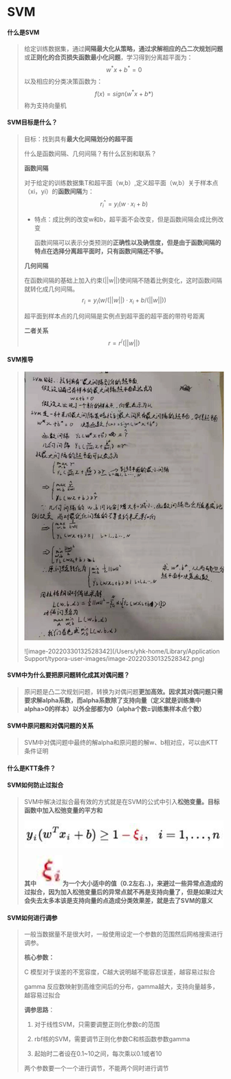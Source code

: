 # SVM

#### 什么是SVM

> 给定训练数据集，通过**间隔最大化从策略，**通过**求解相应的凸二次规划问题**或**正则化的合页损失函数最小化问题**，学习得到分离超平面为：
> $$
> w^*x+b^*=0
> $$
> 以及相应的分类决策函数为：
> $$
> f(x)=sign(w^*x+b*)
> $$
> 称为支持向量机

#### SVM目标是什么？

> 目标：找到具有**最大化间隔划分的超平面**
>
> 什么是函数间隔、几何间隔？有什么区别和联系？
>
> **函数间隔**
>
> 对于给定的训练数据集T和超平面（w,b）,定义超平面（w,b）关于样本点（xi，yi）的**函数间隔**为：
> $$
> r_i^{\^} =y_i(w·x_i+b)
> $$
>
> - 特点：成比例的改变w和b，超平面不会改变，但是函数间隔会成比例改变
>
>    函数间隔可以表示分类预测的**正确性以及确信度，**但是由于函数间隔的特点**在选择分离超平面时，只有函数间隔还不够。**
>
> **几何间隔**
>
> 在函数间隔的基础上加入约束(||w||)使间隔不随着比例变化，这时函数间隔就转化成几何间隔。
> $$
> r_i=y_i(w/(||w||)·x_i+b/(||w||))
> $$
> 
>
> 超平面到样本点的几何间隔是实例点到超平面的超平面的带符号距离
>
> **二者关系** 
> $$
> r = r^/(||w||)
> $$
> 

#### SVM推导

> ![image](https://raw.githubusercontent.com/AnchoretY/images/master/blog/image.bajmrno8dyk.png)
>
> ![image-20220330132528342](/Users/yhk-home/Library/Application Support/typora-user-images/image-20220330132528342.png)

#### SVM中为什么要把原问题转化成其对偶问题？

> 原问题是凸二次规划问题，转换为对偶问题**更加高效。因求其对偶问题只需要求解alpha系数，而alpha系数除了支持向量（定义就是训练集中alpha>0的样本）以外全部都为0（alpha个数=训练集样本点个数）**

#### SVM中原问题和对偶问题的关系

>  SVM中对偶问题中最终的解alpha和原问题的解w、b相对应，可以由KTT条件证明
>
> 



#### 什么是KTT条件？







#### SVM如何防止过拟合

> SVM中解决过拟合最有效的方式就是在SVM的公式中引入**松弛变量。目标函数中加入松弛变量的平方和**
>
> ![image](https://raw.githubusercontent.com/AnchoretY/images/master/blog/image.u6wzikhsgz.png)
>
> **其中**![image](https://raw.githubusercontent.com/AnchoretY/images/master/blog/image.yva4ute90p.png)**为一个大小适中的值（0.2左右..)，来避过一些异常点造成的过拟合，因为加入松弛变量后的异常点就不再是支持向量了，但是如果过大会失去太多本该是支持向量的点造成分类效果差，就是去了SVM的意义**

#### SVM如何进行调参

> 一般当数据量不是很大时，一般使用设定一个参数的范围然后网格搜索进行调参。
>
> **核心参数：**
>
>    C 模型对于误差的不宽容度，C越大说明越不能容忍误差，越容易过拟合
>
>    gamma 反应数映射到高维空间后的分布，gamma越大，支持向量越多，越容易过拟合
>
>  **调参思路**：
>
> 1. 对于线性SVM，只需要调整正则化参数c的范围
>
> 2. rbf核的SVM，需要调节正则化参数C和核函数参数gamma
>
> 3. 起始时二者设在0.1~10之间，每次乘以0.1或者10
>
> 两个参数要一个一个进行调节，不能两个同时进行调节
